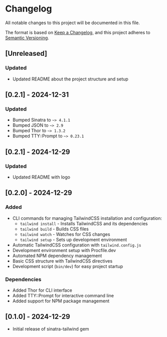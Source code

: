 # Changelog

All notable changes to this project will be documented in this file.

The format is based on [Keep a Changelog](https://keepachangelog.com/en/1.0.0/),
and this project adheres to [Semantic Versioning](https://semver.org/spec/v2.0.0.html).

## [Unreleased]

### Updated

- Updated README about the project structure and setup

## [0.2.1] - 2024-12-31

### Updated

- Bumped Sinatra to `~> 4.1.1`
- Bumped JSON to `~> 2.9`
- Bumped Thor to `~> 1.3.2`
- Bumped TTY::Prompt to `~> 0.23.1`

## [0.2.1] - 2024-12-29

### Updated

- Updated README with logo

## [0.2.0] - 2024-12-29

### Added

- CLI commands for managing TailwindCSS installation and configuration:
  - `tailwind install` - Installs TailwindCSS and its dependencies
  - `tailwind build` - Builds CSS files
  - `tailwind watch` - Watches for CSS changes
  - `tailwind setup` - Sets up development environment
- Automatic TailwindCSS configuration with `tailwind.config.js`
- Development environment setup with Procfile.dev
- Automated NPM dependency management
- Basic CSS structure with TailwindCSS directives
- Development script (`bin/dev`) for easy project startup

### Dependencies

- Added Thor for CLI interface
- Added TTY::Prompt for interactive command line
- Added support for NPM package management

## [0.1.0] - 2024-12-29

- Initial release of sinatra-tailwind gem
